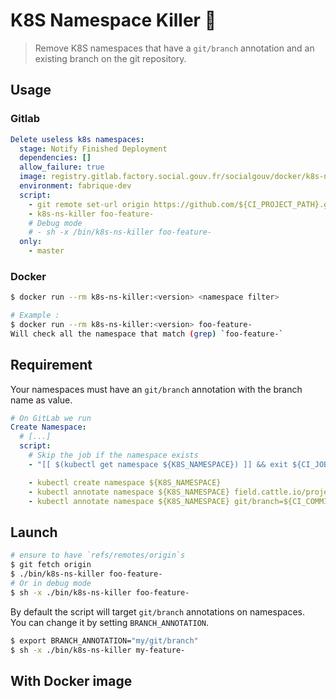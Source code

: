 # K8S Namespace Killer :gun:

> Remove K8S namespaces that have a `git/branch` annotation and an existing branch on the git repository.

## Usage

### Gitlab

```yaml
Delete useless k8s namespaces:
  stage: Notify Finished Deployment
  dependencies: []
  allow_failure: true
  image: registry.gitlab.factory.social.gouv.fr/socialgouv/docker/k8s-ns-killer:0.12.0
  environment: fabrique-dev
  script:
    - git remote set-url origin https://github.com/${CI_PROJECT_PATH}.git
    - k8s-ns-killer foo-feature-
    # Debug mode
    # - sh -x /bin/k8s-ns-killer foo-feature-
  only:
    - master
```

### Docker

```sh
$ docker run --rm k8s-ns-killer:<version> <namespace filter>

# Example :
$ docker run --rm k8s-ns-killer:<version> foo-feature-
Will check all the namespace that match (grep) `foo-feature-`
```

## Requirement

Your namespaces must have an `git/branch` annotation with the branch name as value.

```yaml
# On GitLab we run
Create Namespace:
  # [...]
  script:
    # Skip the job if the namespace exists
    - "[[ $(kubectl get namespace ${K8S_NAMESPACE}) ]] && exit ${CI_JOB_SKIP_EXIT_CODE:-0}"

    - kubectl create namespace ${K8S_NAMESPACE}
    - kubectl annotate namespace ${K8S_NAMESPACE} field.cattle.io/projectId=${RANCHER_PROJECT_ID}
    - kubectl annotate namespace ${K8S_NAMESPACE} git/branch=${CI_COMMIT_REF_NAME}
```

## Launch

```sh
# ensure to have `refs/remotes/origin`s
$ git fetch origin
$ ./bin/k8s-ns-killer foo-feature-
# Or in debug mode
$ sh -x ./bin/k8s-ns-killer foo-feature-
```

By default the script will target `git/branch` annotations on namespaces.  
You can change it by setting `BRANCH_ANNOTATION`.

```sh
$ export BRANCH_ANNOTATION="my/git/branch"
$ sh -x ./bin/k8s-ns-killer my-feature-
```

## With Docker image
